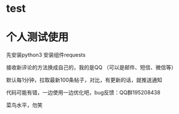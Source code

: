 # test
# 个人测试使用

先安装python3
安装组件requests

接收新评论的方法换成自己的，我的是QQ （可以是邮件、短信、微信等）

默认每1分钟，拉取最新100条帖子，对比，有更新的话，就推送通知

代码可能有错，一边使用一边优化吧，bug反馈：QQ群195208438

菜鸟水平，勿笑
